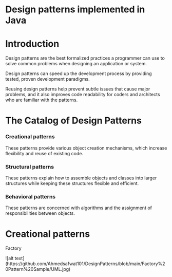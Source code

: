 # Design patterns implemented in Java

# Introduction 

Design patterns are the best formalized practices a programmer can use to solve common problems when designing an application or system.

Design patterns can speed up the development process by providing tested, proven development paradigms.

Reusing design patterns help prevent subtle issues that cause major problems, and it also improves code readability for coders and architects who are familiar with the patterns.

# The Catalog of Design Patterns
<h3> Creational patterns </h3>
     <p> These patterns provide various object creation mechanisms, which increase flexibility and reuse of existing code.</p>

<h3> Structural patterns </h3>
     <p>  These patterns explain how to assemble objects and classes into larger structures while keeping these structures flexible and efficient.</p>
  
<h3> Behavioral patterns </h3>
    <p> These patterns are concerned with algorithms and the assignment of responsibilities between objects.</p>
    
# Creational patterns
<p>Factory</p> 
   ![alt text](https://github.com/Ahmedsafwat101/DesignPatterns/blob/main/Factory%20Pattern%20Sample/UML.jpg)

    



